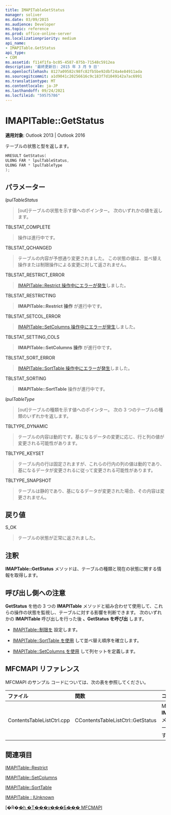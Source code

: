 ```yaml
---
title: IMAPITableGetStatus
manager: soliver
ms.date: 03/09/2015
ms.audience: Developer
ms.topic: reference
ms.prod: office-online-server
ms.localizationpriority: medium
api_name:
- IMAPITable.GetStatus
api_type:
- COM
ms.assetid: f114f1fa-bc05-4587-875b-71548c5912ea
description: '最終更新日: 2015 年 3 月 9 日'
ms.openlocfilehash: 8127a09582c98fc82fb5be92dbf24a4e84911ada
ms.sourcegitcommit: a1d9041c20256616c9c183f7d1049142a7ac6991
ms.translationtype: MT
ms.contentlocale: ja-JP
ms.lasthandoff: 09/24/2021
ms.locfileid: "59575786"
---
```

# <a name="imapitablegetstatus"></a>IMAPITable::GetStatus

  
  
**適用対象**: Outlook 2013 | Outlook 2016 
  
テーブルの状態と型を返します。
  
```cpp
HRESULT GetStatus(
ULONG FAR * lpulTableStatus,
ULONG FAR * lpulTableType
);
```

## <a name="parameters"></a>パラメーター

 _lpulTableStatus_
  
> [out]テーブルの状態を示す値へのポインター。 次のいずれかの値を返します。
    
TBLSTAT_COMPLETE 
  
> 操作は進行中です。
    
TBLSTAT_QCHANGED 
  
> テーブルの内容が予想通り変更されました。 この状態の値は、並べ替え操作または制限操作による変更に対して返されません。
    
TBLSTAT_RESTRICT_ERROR 
  
> [IMAPITable::Restrict 操作中にエラーが発生](imapitable-restrict.md)しました。 
    
TBLSTAT_RESTRICTING 
  
> **IMAPITable::Restrict 操作** が進行中です。 
    
TBLSTAT_SETCOL_ERROR 
  
> [IMAPITable::SetColumns 操作中にエラーが発生](imapitable-setcolumns.md)しました。 
    
TBLSTAT_SETTING_COLS 
  
> **IMAPITable::SetColumns 操作** が進行中です。 
    
TBLSTAT_SORT_ERROR 
  
> [IMAPITable::SortTable 操作中にエラーが発生](imapitable-sorttable.md)しました。 
    
TBLSTAT_SORTING 
  
> **IMAPITable::SortTable** 操作が進行中です。 
    
 _lpulTableType_
  
> [out]テーブルの種類を示す値へのポインター。 次の 3 つのテーブルの種類のいずれかを返します。
    
TBLTYPE_DYNAMIC 
  
> テーブルの内容は動的です。基になるデータの変更に応じ、行と列の値が変更される可能性があります。
    
TBLTYPE_KEYSET 
  
> テーブル内の行は固定されますが、これらの行内の列の値は動的であり、基になるデータが変更されるに従って変更される可能性があります。
    
TBLTYPE_SNAPSHOT 
  
> テーブルは静的であり、基になるデータが変更された場合、その内容は変更されません。
    
## <a name="return-value"></a>戻り値

S_OK 
  
> テーブルの状態が正常に返されました。
    
## <a name="remarks"></a>注釈

**IMAPTable::GetStatus** メソッドは、テーブルの種類と現在の状態に関する情報を取得します。 
  
## <a name="notes-to-callers"></a>呼び出し側への注意

**GetStatus** を他の 3 つの **IMAPITable** メソッドと組み合わせて使用して、これらの操作の状態を監視し、テーブルに対する影響を判断できます。 次のいずれかの **IMAPITable** 呼び出しを行った後 **、GetStatus を呼び出** します。 
  
- [IMAPITable::制限を](imapitable-restrict.md) 設定します。 
    
- [IMAPITable::SortTable を使用](imapitable-sorttable.md) して並べ替え順序を確立します。 
    
- [IMAPITable::SetColumns を使用](imapitable-setcolumns.md) して列セットを定義します。 
    
## <a name="mfcmapi-reference"></a>MFCMAPI リファレンス

MFCMAPI のサンプル コードについては、次の表を参照してください。
  
|**ファイル**|**関数**|**コメント**|
|:-----|:-----|:-----|
|ContentsTableListCtrl.cpp  <br/> |CContentsTableListCtrl::GetStatus  <br/> |MFCMAPI は **IMAPITable::GetStatus** メソッドを使用してテーブルの状態を報告します。  <br/> |
   
## <a name="see-also"></a>関連項目



[IMAPITable::Restrict](imapitable-restrict.md)
  
[IMAPITable::SetColumns](imapitable-setcolumns.md)
  
[IMAPITable::SortTable](imapitable-sorttable.md)
  
[IMAPITable : IUnknown](imapitableiunknown.md)


[�R�[�h �T���v���Ƃ��� MFCMAPI](mfcmapi-as-a-code-sample.md)


